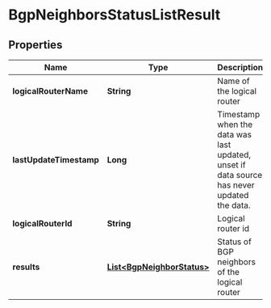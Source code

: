 # BgpNeighborsStatusListResult

## Properties
Name | Type | Description | Notes
------------ | ------------- | ------------- | -------------
**logicalRouterName** | **String** | Name of the logical router |  [optional]
**lastUpdateTimestamp** | **Long** | Timestamp when the data was last updated, unset if data source has never updated the data. |  [optional]
**logicalRouterId** | **String** | Logical router id |  [optional]
**results** | [**List&lt;BgpNeighborStatus&gt;**](BgpNeighborStatus.md) | Status of BGP neighbors of the logical router |  [optional]
